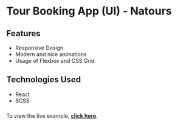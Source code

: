 # Tour Booking App (UI) - Natours

## Features

- Responsive Design
- Modern and nice animations
- Usage of Flexbox and CSS Grid

## Technologies Used

- React
- SCSS

###

To view the live example, **[click here](https://natours-go.netlify.app)**.
